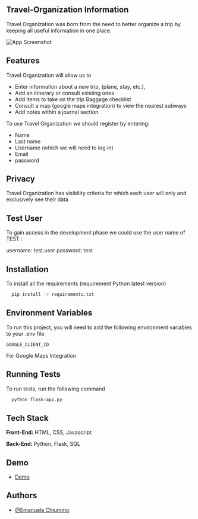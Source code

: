 ## Travel-Organization Information

Travel Organization was born from the need to better organize a trip by keeping all useful information in one place. 

![App Screenshot](https://github.com/Emanuele-Chiummo/Travel-Organization/blob/088f0aec840e4b1959161621071740e5c2f93854/login.png)

## Features

Travel Organization will allow us to 
- Enter information about a new trip, (plane, stay, etc.), 
- Add an itinerary or consult existing ones
- Add items to take on the trip Baggage checklist
- Consult a map (google maps integration) to view the nearest subways
- Add notes within a journal section. 

To use Travel Organization we should register by entering:
- Name
- Last name 
- Username (which we will need to log in)
- Email
- password






## Privacy

Travel Organization has visibility criteria for which each user will only and exclusively see their data 

## Test User

To gain access in the development phase we could use the user name of TEST :

username: test.user
password: test

## Installation

To install all the requirements (requirement Python latest version)

```bash
  pip install -r requirements.txt
```

## Environment Variables

To run this project, you will need to add the following environment variables to your .env file

`GOOGLE_CLIENT_ID`

For Google Maps Integration

## Running Tests

To run tests, run the following command

```bash
  python flask-app.py
```

## Tech Stack

**Front-End:** HTML, CSS, Javascript

**Back-End:** Python, Flask, SQL

## Demo

- [Demo](https://echiummo.pythonanywhere.com/)


## Authors

- [@Emanuele Chiummo](https://github.com/Emanuele-Chiummo)

